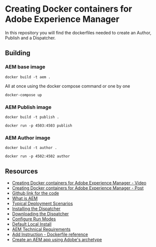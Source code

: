 # Creating Docker containers for Adobe Experience Manager

In this repository you will find the dockerfiles needed to create an Author, Publish and a Dispatcher.

## Building

### AEM base image

```
docker build -t aem .
```

All at once using the docker compose command or one by one

```
docker-compose up
```

### AEM Publish image

```
docker build -t publish .

docker run -p 4503:4503 publish
```

### AEM Author image

```
docker build -t author .

docker run -p 4502:4502 author
```

## Resources

- [Creating Docker containers for Adobe Experience Manager - Video](https://youtu.be/7vBrN53HkoQ)
- [Creating Docker containers for Adobe Experience Manager - Post](https://www.dlighthouse.co/2018/08/creating-docker-containers-aem.html)
- [Github link for the code](https://github.com/drginm/docker-boilerplates/tree/master/005-adobe-experience-manager)
- [What is AEM](https://helpx.adobe.com/experience-manager/6-3/sites/deploying/using/deploy.html#WhatisAEM)
- [Typical Deployment Scenarios](https://helpx.adobe.com/experience-manager/6-3/sites/deploying/using/deploy.html#TypicalDeploymentScenarios)
- [Installing the Dispatcher](https://helpx.adobe.com/experience-manager/dispatcher/using/dispatcher-install.html)
- [Downloading the Dispatcher](https://www.adobeaemcloud.com/content/companies/public/adobe/dispatcher/dispatcher.html)
- [Configure Run Modes](https://helpx.adobe.com/experience-manager/6-4/sites/deploying/using/configure-runmodes.html)
- [Default Local Install](https://helpx.adobe.com/experience-manager/6-3/sites/deploying/using/deploy.html#DefaultLocalInstall)
- [AEM Technical Requirements](https://helpx.adobe.com/experience-manager/6-3/sites/deploying/using/technical-requirements.html)
- [Add Instruction - Dockerfile reference](https://docs.docker.com/engine/reference/builder/#add)
- [Create an AEM app using Adobe\'s archetype](https://helpx.adobe.com/experience-manager/using/maven_arch12.html#CreateanAEMMaven12archetypeproject)
